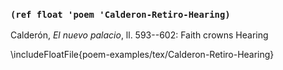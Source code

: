 ### `(ref float 'poem 'Calderon-Retiro-Hearing)`

Calderón, *El nuevo palacio*, ll. 593--602: Faith crowns Hearing

\includeFloatFile{poem-examples/tex/Calderon-Retiro-Hearing}

